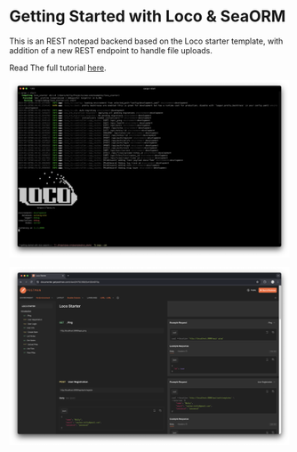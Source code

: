 # Getting Started with Loco & SeaORM

This is an REST notepad backend based on the Loco starter template, with addition of a new REST endpoint to handle file uploads.

Read The full tutorial [here](https://www.sea-ql.org/blog/2024-05-28-getting-started-with-loco-seaorm/).

![Screenshot App](Screenshot-App.png)

![Screenshot API](Screenshot-API.png)
